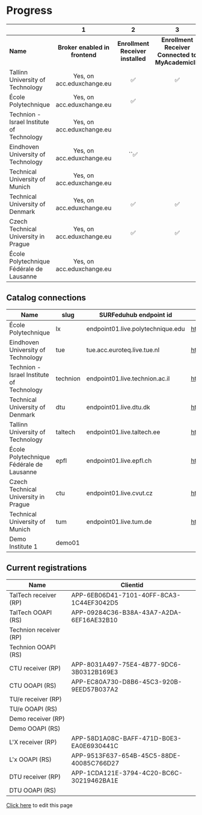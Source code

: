 # Progress

|                                           | 1                              | 2                                 | 3                                                 | 4                                                                          | 5                                             | 6                                             | 7                           | 8                           | 9                           | 10                                     | 11                                            |
|:----------------------------------------- |:------------------------------:|:---------------------------------:|:-------------------------------------------------:|:--------------------------------------------------------------------------:|:---------------------------------------------:|:---------------------------------------------:|:---------------------------:|:---------------------------:|:---------------------------:|:--------------------------------------:|:---------------------------------------------:|
| **Name**                                  | **Broker enabled in frontend** | **Enrollment Receiver installed** | **Enrollment Receiver Connected to MyAcademicID** | **endpoints available persons/me associations/external/me /associations/** | **Connection information in ServiceRegistry** | **OOAPI endpoints connected to MyacademicID** | **Test accounts available** | **Tested incoming student** | **Tested outgoing student** | **Receiver <-> Backend communication** | **OOAPI endpoints <-> Backend communication** |
| Tallinn University of Technology          | Yes, on acc.eduxchange.eu      | ✅                                 | ✅                                                 | ✅                                                                          | ✅                                             | ✅                                             | ✅                           |                             |                             |                                        |                                               |
| École Polytechnique                       | Yes, on acc.eduxchange.eu      | ✅                                 |                                                   |                                                                            | ✅                                             |                                               |                             |                             |                             |                                        |                                               |
| Technion - Israel Institute of Technology | Yes, on acc.eduxchange.eu      |                                   |                                                   |                                                                            |                                               |                                               |                             |                             |                             |                                        |                                               |
| Eindhoven University of Technology        | Yes, on acc.eduxchange.eu      | ``✅                               |                                                   | ✅                                                                          | ✅                                             | ✅                                             |                             |                             |                             |                                        |                                               |
| Technical University of Munich            | Yes, on acc.eduxchange.eu      |                                   |                                                   |                                                                            |                                               |                                               |                             |                             |                             |                                        |                                               |
| Technical University of Denmark           | Yes, on acc.eduxchange.eu      | ✅                                 | ✅                                                 |                                                                            |                                               |                                               | ✅                           |                             |                             |                                        |                                               |
| Czech Technical University in Prague      | Yes, on acc.eduxchange.eu      | ✅                                 | ✅                                                 | ✅                                                                          | ✅                                             | ✅                                             |                             |                             |                             |                                        |                                               |
| École Polytechnique Fédérale de Lausanne  | Yes, on acc.eduxchange.eu      |                                   |                                                   |                                                                            |                                               |                                               |                             |                             |                             |                                        |                                               |

## Catalog connections

| Name                                      | slug     | SURFeduhub endpoint id            | OOAPI Base url                                         |
| ----------------------------------------- | -------- | --------------------------------- | ------------------------------------------------------ |
| École Polytechnique                       | lx       | endpoint01.live.polytechnique.edu | https://ooapi.telecom-paris.fr/api                     |
| Eindhoven University of Technology        | tue      | tue.acc.euroteq.live.tue.nl       | https://tueacc-euroteq.osiris-link.nl/ooapi/v5         |
| Technion - Israel Institute of Technology | technion | endpoint01.live.technion.ac.il    | https://students.technion.ac.il/local/euroteq/ooapi/v5 |
| Technical University of Denmark           | dtu      | endpoint01.live.dtu.dk            | https://ooapi.ait.dtu.dk/get                           |
| Tallinn University of Technology          | taltech  | endpoint01.live.taltech.ee        | https://juno.taltech.ee/euroteq/api/v5                 |
| École Polytechnique Fédérale de Lausanne  | epfl     | endpoint01.live.epfl.ch           | https://cede-webapps.epfl.ch/ooapi                     |
| Czech Technical University in Prague      | ctu      | endpoint01.live.cvut.cz           | https://du50.vc.cvut.cz/eq/api/v5/                     |
| Technical University of Munich            | tum      | endpoint01.live.tum.de            | https://campus.tum.de/tumonline/co/euroteq/api         |
| Demo Institute 1                          | demo01   |                                   |                                                        |

## Current registrations

| Name                   | Clientid                                 |
| ---------------------- | ---------------------------------------- |
| TalTech receiver (RP)  | APP-6EB06D41-7101-40FF-8CA3-1C44EF3042D5 |
| TalTech OOAPI (RS)     | APP-09284C36-B38A-43A7-A2DA-6EF16AE32B10 |
| Technion receiver (RP) |                                          |
| Technion OOAPI (RS)    |                                          |
| CTU receiver (RP)      | APP-8031A497-75E4-4B77-9DC6-3B0312B169E3 |
| CTU OOAPI (RS)         | APP-EC80A730-D8B6-45C3-920B-9EED57B037A2 |
| TU/e receiver (RP)     |                                          |
| TU/e OOAPI (RS)        |                                          |
| Demo receiver (RP)     |                                          |
| Demo OOAPI (RS)        |                                          |
| L'X receiver (RP)      | APP-58D1A08C-BAFF-471D-B0E3-EA0E6930441C |
| L'x OOAPI (RS)         | APP-9513F637-654B-45C5-88DE-40085C766D27 |
| DTU receiver (RP)      | APP-1CDA121E-3794-4C20-BC6C-30219462BA1E |
| DTU OOAPI (RS)         |                                          |

[Click here](https://github.com/SURFnet/eduxchange-eu-tech-docs/edit/main/progress-prod.md)
to edit this page
